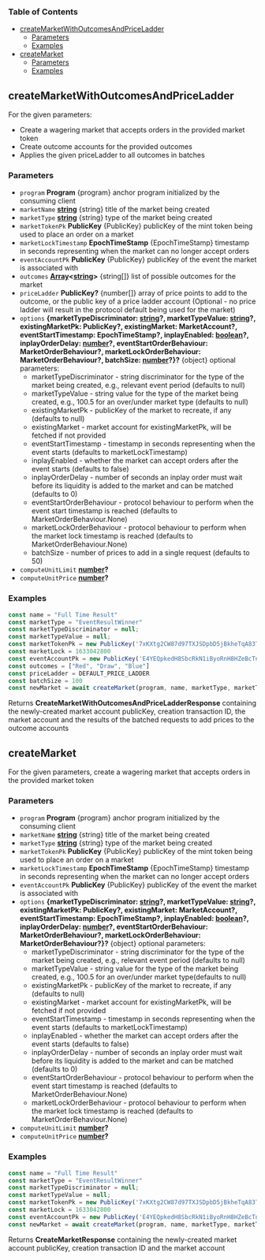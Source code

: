 <!-- Generated by documentation.js. Update this documentation by updating the source code. -->

### Table of Contents

*   [createMarketWithOutcomesAndPriceLadder][1]
    *   [Parameters][2]
    *   [Examples][3]
*   [createMarket][4]
    *   [Parameters][5]
    *   [Examples][6]

## createMarketWithOutcomesAndPriceLadder

For the given parameters:

*   Create a wagering market that accepts orders in the provided market token
*   Create outcome accounts for the provided outcomes
*   Applies the given priceLadder to all outcomes in batches

### Parameters

*   `program` **Program** {program} anchor program initialized by the consuming client
*   `marketName` **[string][7]** {string} title of the market being created
*   `marketType` **[string][7]** {string} type of the market being created
*   `marketTokenPk` **PublicKey** {PublicKey} publicKey of the mint token being used to place an order on a market
*   `marketLockTimestamp` **EpochTimeStamp** {EpochTimeStamp} timestamp in seconds representing when the market can no longer accept orders
*   `eventAccountPk` **PublicKey** {PublicKey} publicKey of the event the market is associated with
*   `outcomes` **[Array][8]<[string][7]>** {string\[]} list of possible outcomes for the market
*   `priceLadder` **PublicKey?** {number\[]} array of price points to add to the outcome, or the public key of a price ladder account (Optional - no price ladder will result in the protocol default being used for the market)
*   `options` **{marketTypeDiscriminator: [string][7]?, marketTypeValue: [string][7]?, existingMarketPk: PublicKey?, existingMarket: MarketAccount?, eventStartTimestamp: EpochTimeStamp?, inplayEnabled: [boolean][9]?, inplayOrderDelay: [number][10]?, eventStartOrderBehaviour: MarketOrderBehaviour?, marketLockOrderBehaviour: MarketOrderBehaviour?, batchSize: [number][10]?}?** {object} optional parameters:  <ul>
        <li> marketTypeDiscriminator - string discriminator for the type of the market being created, e.g., relevant event period (defaults to null)</li>
        <li> marketTypeValue - string value for the type of the market being created, e.g., 100.5 for an over/under market type (defaults to null)</li>
        <li> existingMarketPk - publicKey of the market to recreate, if any (defaults to null)</li>
        <li> existingMarket - market account for existingMarketPk, will be fetched if not provided</li>
        <li> eventStartTimestamp - timestamp in seconds representing when the event starts (defaults to marketLockTimestamp)</li>
        <li> inplayEnabled - whether the market can accept orders after the event starts (defaults to false)</li>
        <li> inplayOrderDelay - number of seconds an inplay order must wait before its liquidity is added to the market and can be matched (defaults to 0)</li>
        <li> eventStartOrderBehaviour - protocol behaviour to perform when the event start timestamp is reached (defaults to MarketOrderBehaviour.None)</li>
        <li> marketLockOrderBehaviour - protocol behaviour to perform when the market lock timestamp is reached (defaults to MarketOrderBehaviour.None)</li>
        <li> batchSize - number of prices to add in a single request (defaults to 50)</li>
       </ul>
*   `computeUnitLimit` **[number][10]?**&#x20;
*   `computeUnitPrice` **[number][10]?**&#x20;

### Examples

```javascript
const name = "Full Time Result"
const marketType = "EventResultWinner"
const marketTypeDiscriminator = null;
const marketTypeValue = null;
const marketTokenPk = new PublicKey('7xKXtg2CW87d97TXJSDpbD5jBkheTqA83TZRuJosgAsU')
const marketLock = 1633042800
const eventAccountPk = new PublicKey('E4YEQpkedH8SbcRkN1iByoRnH8HZeBcTnqrrWkjpqLXA')
const outcomes = ["Red", "Draw", "Blue"]
const priceLadder = DEFAULT_PRICE_LADDER
const batchSize = 100
const newMarket = await createMarket(program, name, marketType, marketTypeDiscriminator, marketTypeValue, marketTokenPk, marketLock, eventAccountPk, outcomes, priceLadder, batchSize)
```

Returns **CreateMarketWithOutcomesAndPriceLadderResponse** containing the newly-created market account publicKey, creation transaction ID, the market account and the results of the batched requests to add prices to the outcome accounts

## createMarket

For the given parameters, create a wagering market that accepts orders in the provided market token

### Parameters

*   `program` **Program** {program} anchor program initialized by the consuming client
*   `marketName` **[string][7]** {string} title of the market being created
*   `marketType` **[string][7]** {string} type of the market being created
*   `marketTokenPk` **PublicKey** {PublicKey} publicKey of the mint token being used to place an order on a market
*   `marketLockTimestamp` **EpochTimeStamp** {EpochTimeStamp} timestamp in seconds representing when the market can no longer accept orders
*   `eventAccountPk` **PublicKey** {PublicKey} publicKey of the event the market is associated with
*   `options` **{marketTypeDiscriminator: [string][7]?, marketTypeValue: [string][7]?, existingMarketPk: PublicKey?, existingMarket: MarketAccount?, eventStartTimestamp: EpochTimeStamp?, inplayEnabled: [boolean][9]?, inplayOrderDelay: [number][10]?, eventStartOrderBehaviour: MarketOrderBehaviour?, marketLockOrderBehaviour: MarketOrderBehaviour?}?** {object} optional parameters:  <ul>
        <li> marketTypeDiscriminator - string discriminator for the type of the market being created, e.g., relevant event period (defaults to null)</li>
        <li> marketTypeValue - string value for the type of the market being created, e.g., 100.5 for an over/under market type(defaults to null)</li>
        <li> existingMarketPk - publicKey of the market to recreate, if any (defaults to null)</li>
        <li> existingMarket - market account for existingMarketPk, will be fetched if not provided</li>
        <li> eventStartTimestamp - timestamp in seconds representing when the event starts (defaults to marketLockTimestamp)</li>
        <li> inplayEnabled - whether the market can accept orders after the event starts (defaults to false)</li>
        <li> inplayOrderDelay - number of seconds an inplay order must wait before its liquidity is added to the market and can be matched (defaults to 0)</li>
        <li> eventStartOrderBehaviour - protocol behaviour to perform when the event start timestamp is reached (defaults to MarketOrderBehaviour.None)</li>
        <li> marketLockOrderBehaviour - protocol behaviour to perform when the market lock timestamp is reached (defaults to MarketOrderBehaviour.None)</li>
       </ul>
*   `computeUnitLimit` **[number][10]?**&#x20;
*   `computeUnitPrice` **[number][10]?**&#x20;

### Examples

```javascript
const name = "Full Time Result"
const marketType = "EventResultWinner"
const marketTypeDiscriminator = null;
const marketTypeValue = null;
const marketTokenPk = new PublicKey('7xKXtg2CW87d97TXJSDpbD5jBkheTqA83TZRuJosgAsU')
const marketLock = 1633042800
const eventAccountPk = new PublicKey('E4YEQpkedH8SbcRkN1iByoRnH8HZeBcTnqrrWkjpqLXA')
const newMarket = await createMarket(program, name, marketType, marketTypeDiscriminator, marketTypeValue, marketTokenPk, marketLock, eventAccountPk, outcomes)
```

Returns **CreateMarketResponse** containing the newly-created market account publicKey, creation transaction ID and the market account

[1]: #createmarketwithoutcomesandpriceladder

[2]: #parameters

[3]: #examples

[4]: #createmarket

[5]: #parameters-1

[6]: #examples-1

[7]: https://developer.mozilla.org/docs/Web/JavaScript/Reference/Global_Objects/String

[8]: https://developer.mozilla.org/docs/Web/JavaScript/Reference/Global_Objects/Array

[9]: https://developer.mozilla.org/docs/Web/JavaScript/Reference/Global_Objects/Boolean

[10]: https://developer.mozilla.org/docs/Web/JavaScript/Reference/Global_Objects/Number
